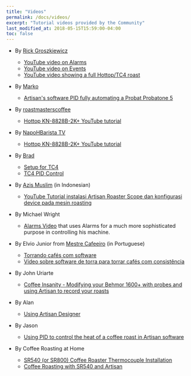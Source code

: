 ```yaml
---
title: "Videos"
permalink: /docs/videos/
excerpt: "Tutorial videos provided by the Community"
last_modified_at: 2018-05-15T15:59:00-04:00
toc: false
---
```


  * By [Rick Groszkiewicz](https://www.youtube.com/channel/UCrLDJbbG8c6fO1KXjbDTllw)
    - [YouTube video on Alarms](https://www.youtube.com/watch?v=KLnb8lZwHjE)
    - [YouTube video on Events](https://www.youtube.com/watch?v=614R8i-EoHI)
    - [YouTube video showing a full Hottop/TC4 roast](https://www.youtube.com/watch?v=mE2qdb4qGrc)
  * By [Marko](https://vimeo.com/user26237386)
    - [Artisan's software PID fully automating a Probat Probatone 5](https://vimeo.com/193018671)
  * By [roastmasterscoffee](https://www.youtube.com/channel/UCsba_bXJQbqFX06X5xP_7ug)
    - [Hottop KN-8828B-2K+ YouTube tutorial](https://www.youtube.com/watch?v=glyE_6vv-Lo&t=110s)
  * By [NapoHBarista TV](https://www.youtube.com/channel/UC-k4iHzxb8xrLZ2NSlUo8hg)
    - [Hottop KN-8828B-2K+ YouTube tutorial](https://www.youtube.com/watch?v=T0If1ZbxjOI&t=310s)
  * By [Brad](https://www.youtube.com/channel/UCxcEts9cSvi29QrXyt3qvsQ)
    - [Setup for TC4](https://www.youtube.com/watch?v=0-Co-pXF2NM)
    - [TC4 PID Control](https://www.youtube.com/watch?v=ykuUCXhGAC4)
  * By [Azis Muslim](https://www.youtube.com/channel/UC8PQskLA6lHik9_W_Js_OCg) (in Indonesian)
    - [YouTube Tutorial instalasi Artisan Roaster Scope dan konfigurasi device pada mesin roasting](https://www.youtube.com/watch?v=DRUXTT6NLm4)

  * By Michael Wright
      - [Alarms Video](https://www.youtube.com/watch?time_continue=321&v=IrvC9dPqgjE) that uses Alarms for a much more sophisticated purpose in controlling his machine.  

  * By Elvio Junior from [Mestre Cafeeiro](https://www.mestrecafeeiro.com.br/) (in Portuguese)
      - [Torrando cafés com software](https://www.mestrecafeeiro.com.br/video)
      - [Vídeo sobre software de torra para torrar cafés com consistência](https://www.youtube.com/watch?v=LyZKYkKB9F8&feature=youtu.be&fbclid=IwAR1W19MV5if2k7b3NQqR2unHoirtOsAsqKYjQMeL-Jdj1z_h7olQvkmVmiI)

  * By John Uriarte
      - [Coffee Insanity - Modifying your Behmor 1600+ with probes and using Artisan to record your roasts](https://www.youtube.com/watch?v=EwqifxjkXgc&feature=youtu.be)

  * By Alan
      - [Using Artisan Designer](https://www.youtube.com/watch?v=_Xw_vNcmhR8)

  * By Jason
      - [Using PID to control the heat of a coffee roast in Artisan software](https://www.youtube.com/watch?v=5OrrdhCTBPE)

  * By Coffee Roasting at Home
      - [SR540 (or SR800) Coffee Roaster Thermocouple Installation](https://www.youtube.com/watch?v=NH73BS-zV6o)
      - [Coffee Roasting with SR540 and Artisan](https://www.youtube.com/watch?v=t1X0weUSZN0)